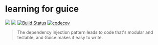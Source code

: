 learning for guice
===
![](https://img.shields.io/badge/guice-4.1.0-green.svg?style=flat)
![](https://img.shields.io/badge/java-1.8-orange.svg)
[![Build Status](https://travis-ci.org/winsnow/l4guice.svg?branch=master)](https://travis-ci.org/winsnow/l4guice)
[![codecov](https://codecov.io/gh/winsnow/l4guice/branch/master/graph/badge.svg)](https://codecov.io/gh/winsnow/l4guice)


>The dependency injection pattern leads to code that's modular and
 testable, and Guice makes it easy to write.
